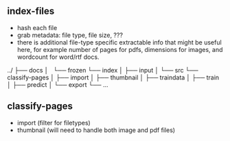 ## index-files

- hash each file
- grab metadata: file type, file size, ???
- there is additional file-type specific extractable info that might be useful
  here, for example number of pages for pdfs, dimensions for images, and
  wordcount for word/rtf docs.

../
├── docs
│   └── frozen
└── index
│   ├── input
│   └── src
└── classify-pages
│   ├── import
│   ├── thumbnail
│   ├── traindata
│   ├── train
│   ├── predict
│   └── export
└── ...

## classify-pages


- import (filter for filetypes)
- thumbnail (will need to handle both image and pdf files)
